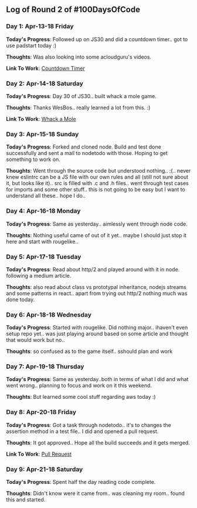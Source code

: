 ## Log of Round 2 of #100DaysOfCode

### Day 1: Apr-13-18 Friday 
**Today's Progress**: Followed up on JS30 and did a countdown timer.. got to use padstart today :) 

**Thoughts**: Was also looking into some acloudguru's videos. 

**Link To Work**: [Countdown Timer](https://dhanushuuzumaki.github.io/Javascript30/d29-countdown-timer/)


### Day 2: Apr-14-18 Saturday 
**Today's Progress**: Day 30 of JS30.. built whack a mole game. 

**Thoughts**: Thanks WesBos.. really learned a lot from this. :) 

**Link To Work**: [Whack a Mole](https://dhanushuuzumaki.github.io/Javascript30/d30-whack-a-mole/)


### Day 3: Apr-15-18 Sunday 
**Today's Progress**: Forked and cloned node. Build and test done successfully and sent a mail to nodetodo with those. Hoping to get something to work on. 

**Thoughts**: Went through the source code but understood nothing.. :(.. never knew eslintrc can be a JS file with our own rules and all (still not sure about it, but looks like it).. src is filled with .c and .h files.. went through test cases for imports and some other stuff.. this is not going to be easy but I want to understand all these.. hope I do..


### Day 4: Apr-16-18 Monday 
**Today's Progress**: Same as yesterday.. aimlessly went through node code. 

**Thoughts**: Nothing useful came of out of it yet.. maybe I should just stop it here and start with rougelike..


### Day 5: Apr-17-18 Tuesday 
**Today's Progress**: Read about http/2 and played around with it in node. following a medium article. 

**Thoughts**: also read about class vs prototypal inheritance, nodejs streams and some patterns in react.. apart from trying out http/2 nothing much was done today.


### Day 6: Apr-18-18 Wednesday 
**Today's Progress**: Started with rougelike. Did nothing major.. ihaven't even setup repo yet.. was just playing around based on some article and thought that would work but no.. 

**Thoughts**: so confused as to the game itself.. sshould plan and work


### Day 7: Apr-19-18 Thursday 
**Today's Progress**: Same as yesterday..both in terms of what I did and what went wrong.. planning to focus and work on it this weekend. 

**Thoughts**: But learned some cool stuff regarding aws today :)


### Day 8: Apr-20-18 Friday 
**Today's Progress**: Got a task through nodetodo.. it's to changes the assertion method in a test file.. I did and opened a pull request. 

**Thoughts**: It got approved.. Hope all the build succeeds and it gets merged. 

**Link To Work**: [Pull Request](https://github.com/nodejs/node/pull/20172)


### Day 9: Apr-21-18 Saturday 
**Today's Progress**: Spent half the day reading code complete. 

**Thoughts**: Didn't know were it came from.. was cleaning my room.. found this and started.
